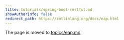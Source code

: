 ```yaml
---
title: tutorials/spring-boot-restful.md
showAuthorInfo: false
redirect_path: https://kotlinlang.org/docs/eap.html
---
```


The page is moved to [topics/eap.md](../../docs/topics/eap.md)
